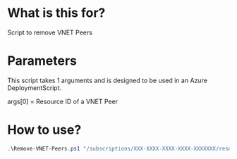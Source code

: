 # What is this for?
Script to remove VNET Peers

# Parameters
This script takes 1 arguments and is designed to be used in an Azure DeploymentScript.  

args[0] = Resource ID of a VNET Peer

# How to use?
```powershell
.\Remove-VNET-Peers.ps1 "/subscriptions/XXX-XXXX-XXXX-XXXX-XXXXXXX/resourceGroups/MYRG/providers/Microsoft.Network/virtualNetworks/VIRTUALNETWORKNAME/virtualNetworkPeerings/PEERINGNAME"
```